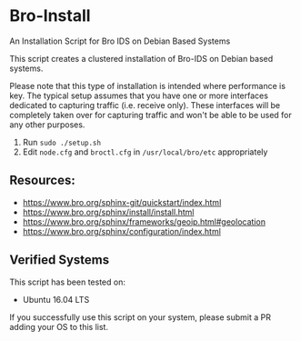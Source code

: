 # Bro-Install
An Installation Script for Bro IDS on Debian Based Systems

This script creates a clustered installation of Bro-IDS on Debian based systems.

Please note that this type of installation is intended where performance is key. The typical setup assumes that you have one or more interfaces dedicated to capturing traffic (i.e. receive only). These interfaces will be completely taken over for capturing traffic and won't be able to be used for any other purposes.

1. Run `sudo ./setup.sh`
2. Edit `node.cfg` and `broctl.cfg` in `/usr/local/bro/etc` appropriately

## Resources:
- https://www.bro.org/sphinx-git/quickstart/index.html
- https://www.bro.org/sphinx/install/install.html
- https://www.bro.org/sphinx/frameworks/geoip.html#geolocation
- https://www.bro.org/sphinx/configuration/index.html

## Verified Systems
This script has been tested on:
- Ubuntu 16.04 LTS

If you successfully use this script on your system, please submit a PR adding
your OS to this list.
